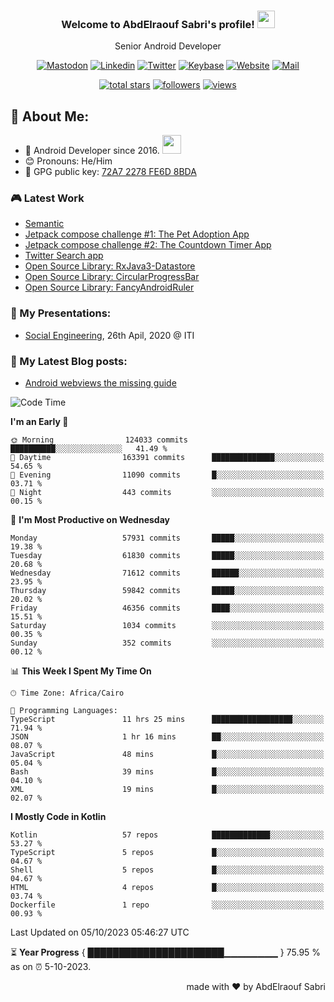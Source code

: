 
<!--
  Title: Senior Android Developer @Storyteller
  Description: Google Certified Associate Android Developer, Clean code, TDD, CICD with knowledge in cybersecurity. 
  Author: abd3lraouf, AbdElraouf Sabri
  -->

<h3 align="center">
  Welcome to AbdElraouf Sabri's profile! 
  <img src="https://media.giphy.com/media/hvRJCLFzcasrR4ia7z/giphy.gif" width="28">
</h3>

<p align='center'>
    Senior Android Developer
</p>

<!-- Social icons section -->
<p align='center'>
      <a href="https://androiddev.social/@abd3lraouf" rel="me"><img src="https://custom-icon-badges.herokuapp.com/badge/-mastodon-black?style=for-the-badge&amp;logo=Mastodon&logoColor=white" alt="Mastodon"></a>
      <a href="https://www.linkedin.com/in/abd3lraouf/"><img src="https://custom-icon-badges.herokuapp.com/badge/-LinkedIn-black?style=for-the-badge&amp;logo=Linkedin&logoColor=white" alt="Linkedin"></a>
      <a href="https://twitter.com/abd3lraouf"><img src="https://custom-icon-badges.herokuapp.com/badge/-Twitter-black?style=for-the-badge&amp;logo=twitter&logoColor=white" alt="Twitter"></a>
      <a href="https://keybase.io/abd3lraouf"><img src="https://custom-icon-badges.herokuapp.com/badge/-Keybase-black?style=for-the-badge&logo=keybase&logoColor=white" alt="Keybase"></a>
      <a href="https://www.abd3lraouf.dev/portfolio/"><img src="https://img.shields.io/badge/-Portfolio-black?style=for-the-badge&amp;logo=google-chrome&amp;logoColor=white" alt="Website"></a>
      <a href="mailto:abdelraoufsabri@gmail.com"><img src="https://img.shields.io/badge/-Say%20Hi!-black?style=for-the-badge&amp;logo=gmail" alt="Mail"></a>
</p>

<!-- Stats icons section -->
<p align='center'>
  <a href="https://github.com/abd3lraouf?tab=repositories&sort=stargazers">
    <img alt="total stars" title="Total stars on GitHub" src="https://custom-icon-badges.herokuapp.com/badge/dynamic/json?logo=star&color=55960c&labelColor=488207&label=Stars&style=for-the-badge&query=%24.stars&url=https://api.github-star-counter.workers.dev/user/abd3lraouf"/></a>
  <a href="https://github.com/abd3lraouf?tab=followers">
    <img alt="followers" title="Follow me on Github" src="https://custom-icon-badges.herokuapp.com/github/followers/abd3lraouf?color=236ad3&labelColor=1155ba&style=for-the-badge&logo=person-add&label=Follow&logoColor=white"/></a>
  <a href="https://github.com/abd3lraouf">
    <img alt="views" title="GitHub profile views" src="https://enwj06txat9l677.m.pipedream.net"/></a>
</p>

<!-- Resume Download section 
<p align='center'>
      <a href="https://github.com/abd3lraouf/abd3lraouf/releases/latest/download/AbdElraouf.Sabri.Android.Developer.resume.pdf
"><img src="https://custom-icon-badges.herokuapp.com/badge/-download%20resume-EC1C24?style=for-the-badge&logo=Adobe%20Acrobat%20Reader&logoColor=white" alt="views" title="Download my latest resume" alt="resume"></a>
</p>
-->

## 🤵 About Me:
- 🏦 Android Developer since 2016.
      <img src="https://media.giphy.com/media/WUlplcMpOCEmTGBtBW/giphy.gif" width="30">
- 😊 Pronouns: He/Him
- 🔑 GPG public key: [72A7 2278 FE6D 8BDA](https://keybase.io/abd3lraouf/pgp_keys.asc?fingerprint=d971ef94887269e4308587a772a72278fe6d8bda)

### 🎮 Latest Work

<!-- - [MVI posts](https://github.com/AbdElraoufSabri/MVIPosts) --> 
- [Semantic](https://github.com/abd3lraouf/Semantic)
- [Jetpack compose challenge #1: The Pet Adoption App](https://github.com/abd3lraouf/compose-challenge-1)
- [Jetpack compose challenge #2: The Countdown Timer App](https://github.com/abd3lraouf/compose-challenge-2)
- [Twitter Search app](https://github.com/abd3lraouf/WeeTwit)
- [Open Source Library: RxJava3-Datastore](https://github.com/abd3lraouf/DatastoreWithRxJava3)
- [Open Source Library: CircularProgressBar](https://github.com/abd3lraouf/CircularProgressBar)
- [Open Source Library: FancyAndroidRuler](https://github.com/abd3lraouf/FancyAndroidRuler)
<!-- - [MVI sample](https://github.com/abd3lraouf/mviSample) -->

### 📕 My Presentations:

- [Social Engineering](https://abd3lraouf.github.io/social-engineering/), 26th Apil, 2020 @ ITI

### 📕 My Latest Blog posts:
<!-- BLOG-POST-LIST:START -->
- [Android webviews the missing guide](https://abd3lraouf.dev/posts/android-webviews-the-missing-guide/)
<!-- BLOG-POST-LIST:END -->

<!--START_SECTION:waka-->
![Code Time](http://img.shields.io/badge/Code%20Time-520%20hrs%2049%20mins-blue)

**I'm an Early 🐤** 

```text
🌞 Morning                124033 commits      ██████████░░░░░░░░░░░░░░░   41.49 % 
🌆 Daytime                163391 commits      ██████████████░░░░░░░░░░░   54.65 % 
🌃 Evening                11090 commits       █░░░░░░░░░░░░░░░░░░░░░░░░   03.71 % 
🌙 Night                  443 commits         ░░░░░░░░░░░░░░░░░░░░░░░░░   00.15 % 
```
📅 **I'm Most Productive on Wednesday** 

```text
Monday                   57931 commits       █████░░░░░░░░░░░░░░░░░░░░   19.38 % 
Tuesday                  61830 commits       █████░░░░░░░░░░░░░░░░░░░░   20.68 % 
Wednesday                71612 commits       ██████░░░░░░░░░░░░░░░░░░░   23.95 % 
Thursday                 59842 commits       █████░░░░░░░░░░░░░░░░░░░░   20.02 % 
Friday                   46356 commits       ████░░░░░░░░░░░░░░░░░░░░░   15.51 % 
Saturday                 1034 commits        ░░░░░░░░░░░░░░░░░░░░░░░░░   00.35 % 
Sunday                   352 commits         ░░░░░░░░░░░░░░░░░░░░░░░░░   00.12 % 
```


📊 **This Week I Spent My Time On** 

```text
🕑︎ Time Zone: Africa/Cairo

💬 Programming Languages: 
TypeScript               11 hrs 25 mins      ██████████████████░░░░░░░   71.94 % 
JSON                     1 hr 16 mins        ██░░░░░░░░░░░░░░░░░░░░░░░   08.07 % 
JavaScript               48 mins             █░░░░░░░░░░░░░░░░░░░░░░░░   05.04 % 
Bash                     39 mins             █░░░░░░░░░░░░░░░░░░░░░░░░   04.10 % 
XML                      19 mins             █░░░░░░░░░░░░░░░░░░░░░░░░   02.07 % 
```

**I Mostly Code in Kotlin** 

```text
Kotlin                   57 repos            █████████████░░░░░░░░░░░░   53.27 % 
TypeScript               5 repos             █░░░░░░░░░░░░░░░░░░░░░░░░   04.67 % 
Shell                    5 repos             █░░░░░░░░░░░░░░░░░░░░░░░░   04.67 % 
HTML                     4 repos             █░░░░░░░░░░░░░░░░░░░░░░░░   03.74 % 
Dockerfile               1 repo              ░░░░░░░░░░░░░░░░░░░░░░░░░   00.93 % 
```




 Last Updated on 05/10/2023 05:46:27 UTC
<!--END_SECTION:waka-->

⏳ **Year Progress** { ██████████████████████▁▁▁▁▁▁▁▁ } 75.95 % as on ⏰ 5-10-2023.

<p align="right">made with ❤️ by AbdElraouf Sabri</p>

